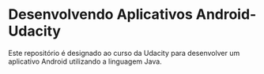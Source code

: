 # Desenvolvendo Aplicativos Android-Udacity

Este repositório é designado ao curso da Udacity para desenvolver um aplicativo Android utilizando a linguagem Java.



